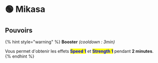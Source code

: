 # 🟢 Mikasa

## Pouvoirs

{% hint style="warning" %}
**Booster** _(cooldown : 3min)_

Vous permet d'obtenir les effets <mark style="color:blue;">**Speed 1**</mark> et <mark style="color:blue;">**Strength 1**</mark> pendant **2 minutes**.
{% endhint %}
